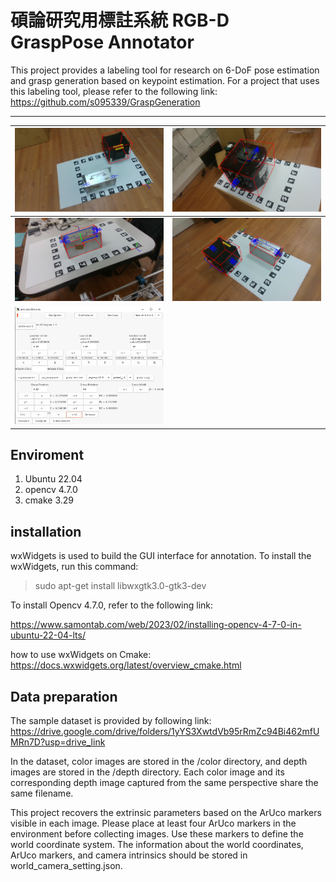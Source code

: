 # 碩論研究用標註系統 RGB-D GraspPose Annotator

This project provides a labeling tool for research on 6-DoF pose estimation and grasp generation based on keypoint estimation. For a project that uses this labeling tool, please refer to the following link:
https://github.com/s095339/GraspGeneration

---

|![image](images/Stream_screenshot_05.06.2025.png)|![image](images/Stream_screenshot_11.06_2.2025.png)|
|-|-|
|![image](images/Stream_screenshot_11.06.2025_3.png)|![image](images/Stream_screenshot_11.06.2025.png)|
|![alt text](image.png)|


## Enviroment
1.  Ubuntu 22.04 
2.  opencv 4.7.0
3.  cmake 3.29

## installation

wxWidgets is used to build the GUI interface for annotation. To install the wxWidgets, run this command:

>sudo apt-get install libwxgtk3.0-gtk3-dev

To install Opencv 4.7.0, refer to the following link:

https://www.samontab.com/web/2023/02/installing-opencv-4-7-0-in-ubuntu-22-04-lts/


how to use wxWidgets on Cmake:
https://docs.wxwidgets.org/latest/overview_cmake.html

## Data preparation
The sample dataset is provided by following link:
https://drive.google.com/drive/folders/1yYS3XwtdVb95rRmZc94Bi462mfUMRn7D?usp=drive_link

In the dataset, color images are stored in the /color directory, and depth images are stored in the /depth directory. Each color image and its corresponding depth image captured from the same perspective share the same filename.

This project recovers the extrinsic parameters based on the ArUco markers visible in each image. Please place at least four ArUco markers in the environment before collecting images. Use these markers to define the world coordinate system. The information about the world coordinates, ArUco markers, and camera intrinsics should be stored in world_camera_setting.json.

